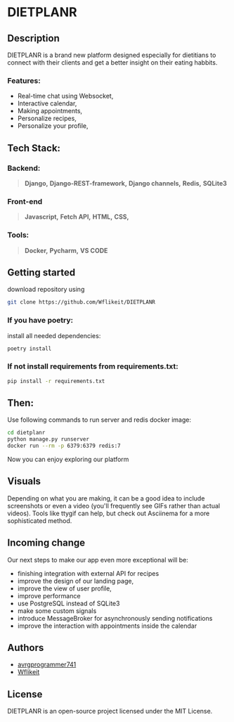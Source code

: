 # DIETPLANR
## Description
DIETPLANR is a brand new platform designed especially for dietitians to connect with their clients and get a better insight on their eating habbits.
### Features:
 * Real-time chat using Websocket,
 * Interactive calendar,
 * Making appointments,
 * Personalize recipes,
 * Personalize your profile,
 <!-- * insight on user activity  -->
## Tech Stack: 
### Backend:
> **Django,**
> **Django-REST-framework,**
> **Django channels,**
> **Redis,**
> **SQLite3**
### Front-end
> **Javascript,**
> **Fetch API,**
> **HTML,**
> **CSS,**
### Tools:
> **Docker,**
> **Pycharm,**
> **VS CODE**

## Getting started
download repository using
```bash
git clone https://github.com/Wflikeit/DIETPLANR
```
### If you have poetry:
install all needed dependencies:
```bash
poetry install
```
### If not install requirements from requirements.txt:
```bash
pip install -r requirements.txt
```

## Then:
Use following commands to run server and redis docker image:
```bash
cd dietplanr
python manage.py runserver
docker run --rm -p 6379:6379 redis:7
```
Now you can enjoy exploring our platform

## Visuals
Depending on what you are making, it can be a good idea to include screenshots or even a video (you'll frequently see GIFs rather than actual videos). Tools like ttygif can help, but check out Asciinema for a more sophisticated method.


## Incoming change
Our next steps to make our app even more exceptional
will be:
- finishing integration with external API for recipes
- improve the design of our landing page,
- improve the view of user profile,
- improve performance
- use PostgreSQL instead of SQLite3
- make some custom signals
- introduce MessageBroker for asynchronously sending notifications
- improve the interaction with appointments inside the calendar


## Authors
* <a href="https://github.com/avrgprogrammer741">avrgprogrammer741</a>
* <a href="https://github.com/Wflikeit">Wflikeit<a>


<!-- ## Project status
Project is still in development, we are planning to expand a tool for managing and creating recipes features, (we hve got prepared models for recipes, but we don't download it from external API) -->

## License
DIETPLANR is an open-source project licensed under the MIT License.
